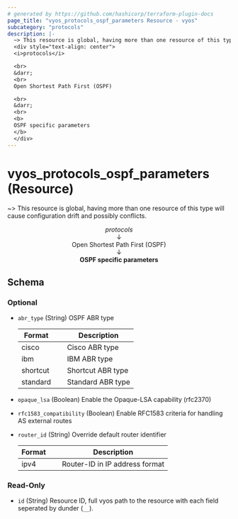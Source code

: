 ```yaml
---
# generated by https://github.com/hashicorp/terraform-plugin-docs
page_title: "vyos_protocols_ospf_parameters Resource - vyos"
subcategory: "protocols"
description: |-
  ~> This resource is global, having more than one resource of this type will cause configuration drift and possibly conflicts.
  <div style="text-align: center">
  <i>protocols</i>

  <br>
  &darr;
  <br>
  Open Shortest Path First (OSPF)

  <br>
  &darr;
  <br>
  <b>
  OSPF specific parameters
  </b>
  </div>
---
```


# vyos_protocols_ospf_parameters (Resource)

~> This resource is global, having more than one resource of this type will cause configuration drift and possibly conflicts.

<div style="text-align: center">
<i>protocols</i>

<br>
&darr;
<br>
Open Shortest Path First (OSPF)

<br>
&darr;
<br>
<b>
OSPF specific parameters
</b>
</div>



<!-- schema generated by tfplugindocs -->
## Schema

### Optional

- `abr_type` (String) OSPF ABR type

    |  Format &emsp; | Description  |
    |----------|---------------|
    |  cisco  &emsp; |  Cisco ABR type  |
    |  ibm  &emsp; |  IBM ABR type  |
    |  shortcut  &emsp; |  Shortcut ABR type  |
    |  standard  &emsp; |  Standard ABR type  |
- `opaque_lsa` (Boolean) Enable the Opaque-LSA capability (rfc2370)
- `rfc1583_compatibility` (Boolean) Enable RFC1583 criteria for handling AS external routes
- `router_id` (String) Override default router identifier

    |  Format &emsp; | Description  |
    |----------|---------------|
    |  ipv4  &emsp; |  Router-ID in IP address format  |

### Read-Only

- `id` (String) Resource ID, full vyos path to the resource with each field seperated by dunder (`__`).
